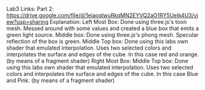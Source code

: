 Lab3 Links:
Part 2: https://drive.google.com/file/d/1eiaoqlwuRkqMN2EYVQ2aO1RY5UeIk4U3/view?usp=sharing
Explanation:
Left Most Box: Done using three.js's toon mesh. Messed around with some values and created a blue box that emits a green light source.
Middle box: Done using three.js's phong mesh. Specular reflection of the box is green.
Middle Top box: Done using this labs own shader that emulated interpolation. Uses two selected colors and interpolates the surface and edges of the cube. In this case red and orange. (by means of a fragment shader)
Right Most Box: Middle Top box: Done using this labs own shader that emulated interpolation. Uses two selected colors and interpolates the surface and edges of the cube. In this case Blue and Pink. (by means of a fragment shader)
